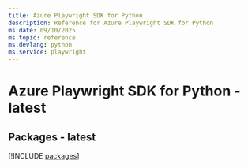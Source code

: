 ```yaml
---
title: Azure Playwright SDK for Python
description: Reference for Azure Playwright SDK for Python
ms.date: 09/10/2025
ms.topic: reference
ms.devlang: python
ms.service: playwright
---
```

# Azure Playwright SDK for Python - latest
## Packages - latest
[!INCLUDE [packages](playwright-index.md)]